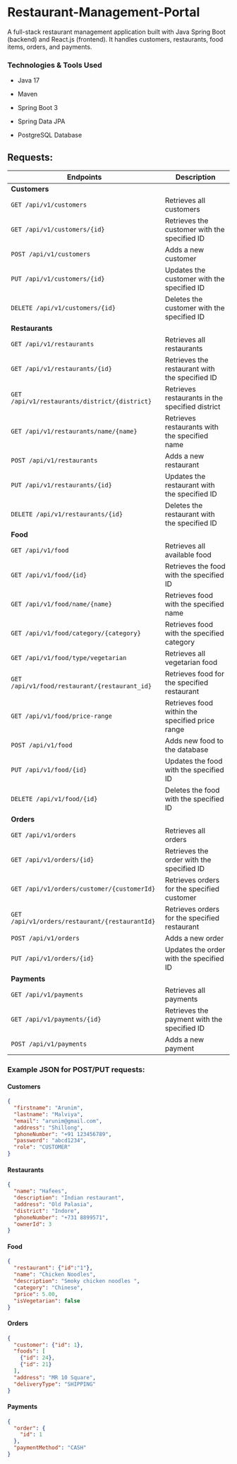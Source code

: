 # Restaurant-Management-Portal

A full-stack restaurant management application built with Java Spring Boot (backend) and React.js (frontend).
It handles customers, restaurants, food items, orders, and payments.


### Technologies & Tools Used

- Java 17

- Maven

- Spring Boot 3

- Spring Data JPA

- PostgreSQL Database



## Requests:

| Endpoints                                   | Description                                              |
|---------------------------------------------|----------------------------------------------------------|
| **Customers**                               |                                                          |
| `GET /api/v1/customers`                     | Retrieves all customers                                  |
| `GET /api/v1/customers/{id}`                | Retrieves the customer with the specified ID             |
| `POST /api/v1/customers`                    | Adds a new customer                                      |
| `PUT /api/v1/customers/{id}`                | Updates the customer with the specified ID               |
| `DELETE /api/v1/customers/{id}`             | Deletes the customer with the specified ID               |
| **Restaurants**                             |                                                          |
| `GET /api/v1/restaurants`                    | Retrieves all restaurants                                |
| `GET /api/v1/restaurants/{id}`               | Retrieves the restaurant with the specified ID           |
| `GET /api/v1/restaurants/district/{district}`| Retrieves restaurants in the specified district          |
| `GET /api/v1/restaurants/name/{name}`        | Retrieves restaurants with the specified name            |
| `POST /api/v1/restaurants`                   | Adds a new restaurant                                    |
| `PUT /api/v1/restaurants/{id}`               | Updates the restaurant with the specified ID             |
| `DELETE /api/v1/restaurants/{id}`            | Deletes the restaurant with the specified ID             |
| **Food**                                     |                                                          |
| `GET /api/v1/food`                           | Retrieves all available food                             |
| `GET /api/v1/food/{id}`                      | Retrieves the food with the specified ID                 |
| `GET /api/v1/food/name/{name}`               | Retrieves food with the specified name                   |
| `GET /api/v1/food/category/{category}`       | Retrieves food with the specified category               |
| `GET /api/v1/food/type/vegetarian`           | Retrieves all vegetarian food                            |
| `GET /api/v1/food/restaurant/{restaurant_id}`| Retrieves food for the specified restaurant              |
| `GET /api/v1/food/price-range`               | Retrieves food within the specified price range          |
| `POST /api/v1/food`                          | Adds new food to the database                            |
| `PUT /api/v1/food/{id}`                      | Updates the food with the specified ID                   |
| `DELETE /api/v1/food/{id}`                   | Deletes the food with the specified ID                   |
| **Orders**                                   |                                                          |
| `GET /api/v1/orders`                         | Retrieves all orders                                     |
| `GET /api/v1/orders/{id}`                    | Retrieves the order with the specified ID                |
| `GET /api/v1/orders/customer/{customerId}`   | Retrieves orders for the specified customer              |
| `GET /api/v1/orders/restaurant/{restaurantId}`| Retrieves orders for the specified restaurant           |
| `POST /api/v1/orders`                        | Adds a new order                                         |
| `PUT /api/v1/orders/{id}`                    | Updates the order with the specified ID                  |
| **Payments**                                 |                                                          |
| `GET /api/v1/payments`                       | Retrieves all payments                                   |
| `GET /api/v1/payments/{id}`                  | Retrieves the payment with the specified ID              |
| `POST /api/v1/payments`                      | Adds a new payment                                       |



### Example JSON for POST/PUT requests:

#### Customers
```json
{
  "firstname": "Arunim",
  "lastname": "Malviya",
  "email": "arunim@gmail.com",
  "address": "Shillong",
  "phoneNumber": "+91 123456789",
  "password": "abcd1234",
  "role": "CUSTOMER"
}
```

#### Restaurants
```json
{
  "name": "Hafees",
  "description": "Indian restaurant",
  "address": "Old Palasia",
  "district": "Indore",
  "phoneNumber": "+731 8899571",
  "ownerId": 3
}
```

#### Food
```json
{
  "restaurant": {"id":"1"},
  "name": "Chicken Noodles",
  "description": "Smoky chicken noodles ",
  "category": "Chinese",
  "price": 5.00,
  "isVegetarian": false
}
```

#### Orders
```json
{
  "customer": {"id": 1},
  "foods": [
    {"id": 24},
    {"id": 21}
  ],
  "address": "MR 10 Square",
  "deliveryType": "SHIPPING"
}
```

#### Payments
```json
{
  "order": {
    "id": 1
  },
  "paymentMethod": "CASH"
}
```
